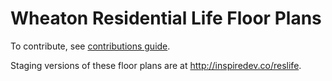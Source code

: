 # Wheaton Residential Life Floor Plans
To contribute, see [contributions guide](https://github.com/tnguyen14/reslife/blob/master/contents/contributions.md).

Staging versions of these floor plans are at <http://inspiredev.co/reslife>.
